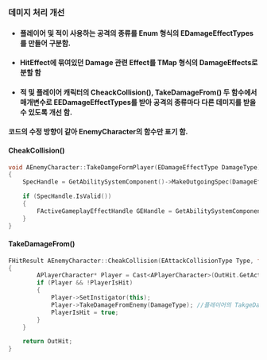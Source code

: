 ### 데미지 처리 개선
+ #### 플레이어 및 적이 사용하는 공격의 종류를 Enum 형식의 EDamageEffectTypes를 만들어 구분함.
+ #### HitEffect에 묶여있던 Damage 관련 Effect를 TMap 형식의 DamageEffects로 분할 함
+ #### 적 및 플레이어 캐릭터의 CheackCollision(), TakeDamageFrom() 두 함수에서 매개변수로 EEDamageEffectTypes를 받아 공격의 종류마다 다른 데미지를 받을 수 있도록 개선 함.

#### 코드의 수정 방향이 같아 EnemyCharacter의 함수만 표기 함.
#### CheakCollision()

```cpp
void AEnemyCharacter::TakeDamgeFormPlayer(EDamageEffectType DamageType) //EDamageEffectType을 받아 어떤 데미지를 입을지 판단
{
	SpecHandle = GetAbilitySystemComponent()->MakeOutgoingSpec(DamageEffects[DamageType], 1, EffectContext); // 매개변수로 받은 데미지 타입에 일치하는 DamageEffect를 작동 시킴

	if (SpecHandle.IsValid())
	{
		FActiveGameplayEffectHandle GEHandle = GetAbilitySystemComponent()->ApplyGameplayEffectSpecToSelf(*SpecHandle.Data.Get());
	}
}
```

#### TakeDamageFrom()

```cpp
FHitResult AEnemyCharacter::CheakCollision(EAttackCollisionType Type, float Range, EDamageEffectType DamageType) // 공격 판정에 EDamageEffectType변수 추가
{
		APlayerCharacter* Player = Cast<APlayerCharacter>(OutHit.GetActor());
		if (Player && !PlayerIsHit)
		{
			Player->SetInstigator(this);
			Player->TakeDamageFromEnemy(DamageType); //플레이어의 TakgeDamgeFrom()함수에 전달
			PlayerIsHit = true;
		}
	}

	return OutHit;
}
```
